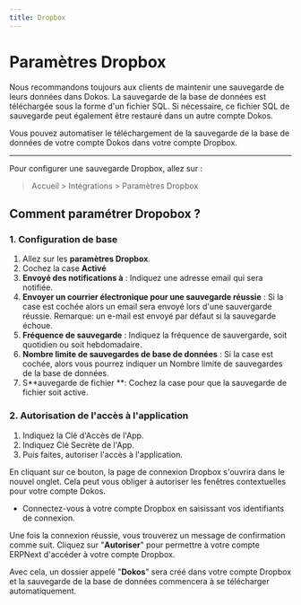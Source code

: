```yaml
---
title: Dropbox
---
```


# Paramètres Dropbox

Nous recommandons toujours aux clients de maintenir une sauvegarde de leurs données dans Dokos. La sauvegarde de la base de données est téléchargée sous la forme d'un fichier SQL. Si nécessaire, ce fichier SQL de sauvegarde peut également être restauré dans un autre compte Dokos.

Vous pouvez automatiser le téléchargement de la sauvegarde de la base de données de votre compte Dokos dans votre compte Dropbox.

---

Pour configurer une sauvegarde Dropbox, allez sur : 

> Accueil > Intégrations > Paramètres Dropbox

## Comment paramétrer Dropobox ?

### 1. Configuration de base

1. Allez sur les **paramètres Dropbox**.
2. Cochez la case **Activé**
3. **Envoyé des notifications à** : Indiquez une adresse email qui sera notifiée.
4. **Envoyer un courrier électronique pour une sauvegarde réussie** : Si la case est cochée alors un email sera envoyé lors d'une sauvergarde réussie. Remarque: un e-mail est envoyé par défaut si la sauvegarde échoue.
5. **Fréquence de sauvegarde** : Indiquez la fréquence de sauvergarde, soit quotidien ou soit hebdomadaire.
6. **Nombre limite de sauvegardes de base de données** : Si la case est cochée, alors vous pourrez indiquer un Nombre limite de sauvegardes de la base de données.
7. S**auvegarde de fichier **: Cochez la case pour que la sauvegarde de fichier soit active.

### 2. Autorisation de l'accès à l'application

1. Indiquez la Clé d'Accès de l'App.
2. Indiquez Clé Secrète de l'App.
3. Puis faites, autoriser l'accès à l'application.

En cliquant sur ce bouton, la page de connexion Dropbox s'ouvrira dans le nouvel onglet. Cela peut vous obliger à autoriser les fenêtres contextuelles pour votre compte Dokos.

- Connectez-vous à votre compte Dropbox en saisissant vos identifiants de connexion.


Une fois la connexion réussie, vous trouverez un message de confirmation comme suit. Cliquez sur "**Autoriser**" pour permettre à votre compte ERPNext d'accéder à votre compte Dropbox.

Avec cela, un dossier appelé "**Dokos**" sera créé dans votre compte Dropbox et la sauvegarde de la base de données commencera à se télécharger automatiquement.